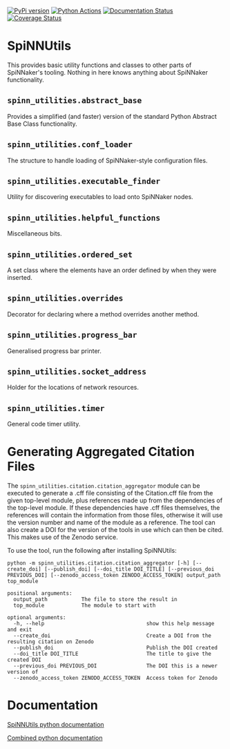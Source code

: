 [![PyPi version](https://img.shields.io/pypi/v/SpiNNUtilities.svg?style=flat)](https://pypi.org/project/SpiNNUtilities/)
[![Python Actions](https://github.com/SpiNNakerManchester/SpiNNUtils/actions/workflows/python_actions.yml/badge.svg?branch=master)](https://github.com/SpiNNakerManchester/SpiNNUtils/actions/workflows/python_actions.yml)
[![Documentation Status](https://readthedocs.org/projects/spinnutils/badge/?version=7.4.1)](https://spinnutils.readthedocs.io/en/7.4.1)
[![Coverage Status](https://coveralls.io/repos/github/SpiNNakerManchester/SpiNNUtils/badge.svg?branch=master)](https://coveralls.io/github/SpiNNakerManchester/SpiNNUtils?branch=master)

SpiNNUtils
==========
This provides basic utility functions and classes to other parts of SpiNNaker's
tooling. Nothing in here knows anything about SpiNNaker functionality.


`spinn_utilities.abstract_base`
-------------------------------
Provides a simplified (and faster) version of the standard Python Abstract
Base Class functionality.

`spinn_utilities.conf_loader`
-----------------------------
The structure to handle loading of SpiNNaker-style configuration files.

`spinn_utilities.executable_finder`
-----------------------------------
Utility for discovering executables to load onto SpiNNaker nodes.

`spinn_utilities.helpful_functions`
-----------------------------------
Miscellaneous bits.

`spinn_utilities.ordered_set`
-----------------------------
A set class where the elements have an order defined by when they were
inserted.

`spinn_utilities.overrides`
---------------------------
Decorator for declaring where a method overrides another method.

`spinn_utilities.progress_bar`
------------------------------
Generalised progress bar printer.

`spinn_utilities.socket_address`
--------------------------------
Holder for the locations of network resources.

`spinn_utilities.timer`
-----------------------
General code timer utility.

Generating Aggregated Citation Files
====================================
The `spinn_utilities.citation.citation_aggregator` module can be executed to generate a .cff file consisting of the Citation.cff file from the given top-level module, plus references made up from the dependencies of the top-level module.  If these dependencies have .cff files themselves, the references will contain the information from those files, otherwise it will use the version number and name of the module as a reference.  The tool can also create a DOI for the version of the tools in use which can then be cited.  This makes use of the Zenodo service.

To use the tool, run the following after installing SpiNNUtils:

```
python -m spinn_utilities.citation.citation_aggregator [-h] [--create_doi] [--publish_doi] [--doi_title DOI_TITLE] [--previous_doi PREVIOUS_DOI] [--zenodo_access_token ZENODO_ACCESS_TOKEN] output_path top_module

positional arguments:
  output_path           The file to store the result in
  top_module            The module to start with

optional arguments:
  -h, --help                                 show this help message and exit
  --create_doi                               Create a DOI from the resulting citation on Zenodo
  --publish_doi                              Publish the DOI created
  --doi_title DOI_TITLE                      The title to give the created DOI
  --previous_doi PREVIOUS_DOI                The DOI this is a newer version of
  --zenodo_access_token ZENODO_ACCESS_TOKEN  Access token for Zenodo
```

Documentation
=============
[SpiNNUtils python documentation](http://spinnutils.readthedocs.io/en/7.4.1)

[Combined python documentation](http://spinnakermanchester.readthedocs.io/en/7.4.1)
